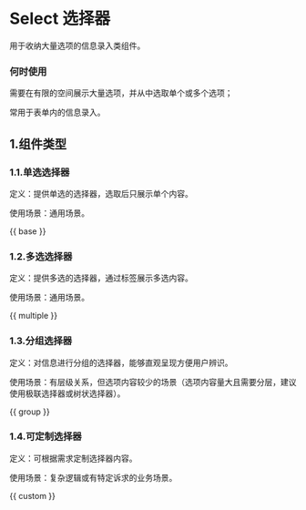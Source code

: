 # Select 选择器

用于收纳大量选项的信息录入类组件。

### 何时使用

需要在有限的空间展示大量选项，并从中选取单个或多个选项；

常用于表单内的信息录入。

## 1.组件类型

### 1.1.单选选择器

定义：提供单选的选择器，选取后只展示单个内容。

使用场景：通用场景。

{{ base }}

### 1.2.多选选择器

定义：提供多选的选择器，通过标签展示多选内容。

使用场景：通用场景。

{{ multiple }}

### 1.3.分组选择器

定义：对信息进行分组的选择器，能够直观呈现方便用户辨识。

使用场景：有层级关系，但选项内容较少的场景（选项内容量大且需要分层，建议使用极联选择器或树状选择器）。

{{ group }}


### 1.4.可定制选择器

定义：可根据需求定制选择器内容。

使用场景：复杂逻辑或有特定诉求的业务场景。

{{ custom }}

